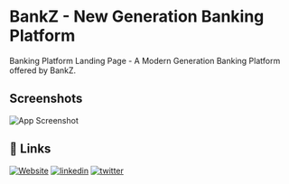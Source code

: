 # BankZ - New Generation Banking Platform

Banking Platform Landing Page - A Modern Generation Banking Platform offered by BankZ. 



## Screenshots

![App Screenshot](https://i.ibb.co/HzW59XX/Fire-Shot-Capture-116-Bank-Z-New-Generation-Banking-Platform.png)


## 🔗 Links
[![Website](https://img.shields.io/badge/Website%20Link%20-1b1c1c?style=for-the-badge)](https://codedbyyashwanth.github.io/BankZ/)
[![linkedin](https://img.shields.io/badge/linkedin-0A66C2?style=for-the-badge&logo=linkedin&logoColor=white)](https://www.linkedin.com/in/yashwanth-m-y-0b9b6319a/)
[![twitter](https://img.shields.io/badge/twitter-1DA1F2?style=for-the-badge&logo=twitter&logoColor=white)](https://twitter.com/YashwanthMY2)

